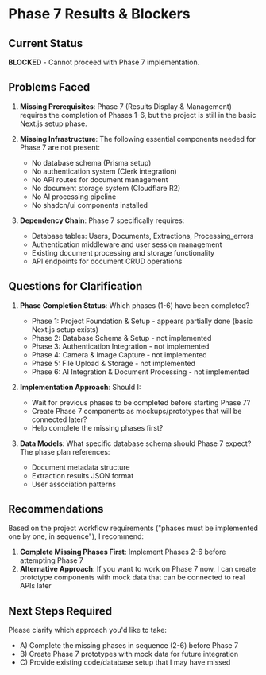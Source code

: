 # Phase 7 Results & Blockers

## Current Status
**BLOCKED** - Cannot proceed with Phase 7 implementation.

## Problems Faced
1. **Missing Prerequisites**: Phase 7 (Results Display & Management) requires the completion of Phases 1-6, but the project is still in the basic Next.js setup phase.

2. **Missing Infrastructure**: The following essential components needed for Phase 7 are not present:
   - No database schema (Prisma setup)
   - No authentication system (Clerk integration)
   - No API routes for document management
   - No document storage system (Cloudflare R2)
   - No AI processing pipeline
   - No shadcn/ui components installed

3. **Dependency Chain**: Phase 7 specifically requires:
   - Database tables: Users, Documents, Extractions, Processing_errors
   - Authentication middleware and user session management
   - Existing document processing and storage functionality
   - API endpoints for document CRUD operations

## Questions for Clarification
1. **Phase Completion Status**: Which phases (1-6) have been completed? 
   - Phase 1: Project Foundation & Setup - appears partially done (basic Next.js setup exists)
   - Phase 2: Database Schema & Setup - not implemented
   - Phase 3: Authentication Integration - not implemented  
   - Phase 4: Camera & Image Capture - not implemented
   - Phase 5: File Upload & Storage - not implemented
   - Phase 6: AI Integration & Document Processing - not implemented

2. **Implementation Approach**: Should I:
   - Wait for previous phases to be completed before starting Phase 7?
   - Create Phase 7 components as mockups/prototypes that will be connected later?
   - Help complete the missing phases first?

3. **Data Models**: What specific database schema should Phase 7 expect? The phase plan references:
   - Document metadata structure
   - Extraction results JSON format
   - User association patterns

## Recommendations
Based on the project workflow requirements ("phases must be implemented one by one, in sequence"), I recommend:

1. **Complete Missing Phases First**: Implement Phases 2-6 before attempting Phase 7
2. **Alternative Approach**: If you want to work on Phase 7 now, I can create prototype components with mock data that can be connected to real APIs later

## Next Steps Required
Please clarify which approach you'd like to take:
- A) Complete the missing phases in sequence (2-6) before Phase 7
- B) Create Phase 7 prototypes with mock data for future integration
- C) Provide existing code/database setup that I may have missed